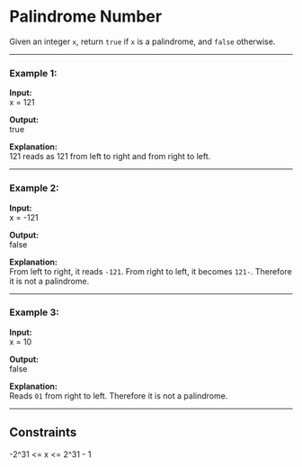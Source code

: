 # Palindrome Number

Given an integer `x`, return `true` if `x` is a palindrome, and `false` otherwise.

---

### Example 1:
**Input:**  
x = 121

**Output:**  
true

**Explanation:**  
121 reads as 121 from left to right and from right to left.

---

### Example 2:
**Input:**  
x = -121

**Output:**  
false

**Explanation:**  
From left to right, it reads `-121`. From right to left, it becomes `121-`. Therefore it is not a palindrome.

---

### Example 3:
**Input:**  
x = 10

**Output:**  
false

**Explanation:**  
Reads `01` from right to left. Therefore it is not a palindrome.

---

## Constraints
-2^31 <= x <= 2^31 - 1